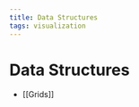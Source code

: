 ```yaml
---
title: Data Structures
tags: visualization
---
```


# Data Structures
- [[Grids]]




























































































